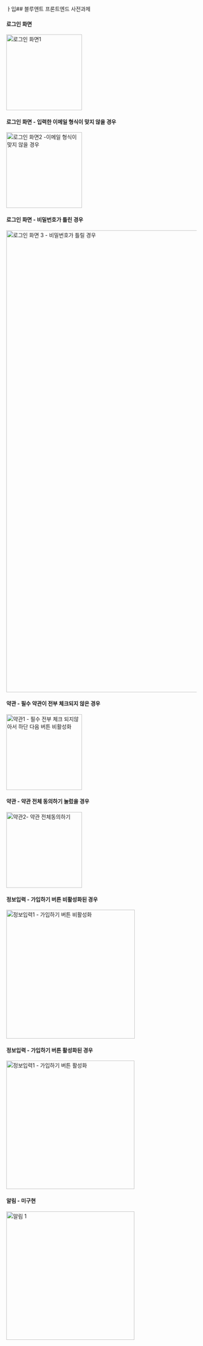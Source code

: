 ㅏ입## 블루앤트 프론트엔드 사전과제 

#### 로그인 화면 
<img width="200" alt="로그인 화면1" src="https://github.com/Blueant-dev/qoeocjf5-gmail.com/assets/40132591/95697130-1bf4-4228-8da4-9b280b9bf813">
<br/>

#### 로그인 화면 - 입력한 이메일 형식이 맞지 않을 경우
<img width="200" alt="로그인 화면2 -이메일 형식이 맞지 않을 경우" src="https://github.com/Blueant-dev/qoeocjf5-gmail.com/assets/40132591/14006b16-e70b-4287-ad0e-d96782fca639">
<br/>

#### 로그인 화면 - 비밀번호가 틀린 경우 
<img width="1219" alt="로그인 화면 3 - 비밀번호가 틀릴 경우" src="https://github.com/Blueant-dev/qoeocjf5-gmail.com/assets/40132591/de3bb6ac-ce62-4541-9a35-dc4f5051c88a">
<br/>

#### 약관 - 필수 약관이 전부 체크되지 않은 경우 
<img width="200" alt="약관1 - 필수 전부 체크 되지않아서 하단 다음 버튼 비활성화" src="https://github.com/Blueant-dev/qoeocjf5-gmail.com/assets/40132591/e71ec90d-fa59-49ec-bb64-b49e28676b5d">
<br/>

#### 약관 - 약관 전체 동의하기 눌렀을 경우 
<img width="200" alt="약관2- 약관 전체동의하기" src="https://github.com/Blueant-dev/qoeocjf5-gmail.com/assets/40132591/a1ccfd60-4ea2-44ba-baff-1288bc739043">
<br/>

#### 정보입력 - 가입하기 버튼 비활성화된 경우
<img width="340" alt="정보입력1 - 가입하기 버튼 비활성화" src="https://github.com/Blueant-dev/qoeocjf5-gmail.com/assets/40132591/d5efe46f-5374-421e-83ba-765bf7ea5a19">

#### 정보입력 - 가입하기 버튼 활성화된 경우
<img width="339" alt="정보입력1 - 가입하기 버튼 활성화" src="https://github.com/Blueant-dev/qoeocjf5-gmail.com/assets/40132591/a0e38dff-42a2-4bb4-9a37-436da7963fae">

#### 알림 - 미구현 
<img width="339" alt="알림 1" src="https://github.com/Blueant-dev/qoeocjf5-gmail.com/assets/40132591/635fe451-ecc9-4d9d-a68e-1267d6ebc2c3">

